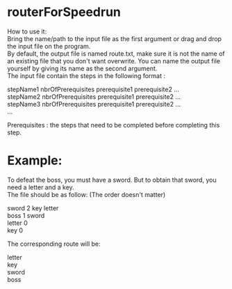 # routerForSpeedrun
How to use it: \
Bring the name/path to the input file as the first argument or drag and drop the input file on the program. \
By default, the output file is named route.txt, make sure it is not the name of an existing file that you don't want overwrite. You can name the output file yourself by giving its name as the second argument.\
The input file contain the steps in the following format : 

stepName1 nbrOfPrerequisites prerequisite1 prerequisite2 ... \
stepName2 nbrOfPrerequisites prerequisite1 prerequisite2 ... \
stepName3 nbrOfPrerequisites prerequisite1 prerequisite2 ... \
...

Prerequisites : the steps that need to be completed before completing this step.

# Example:
To defeat the boss, you must have a sword. But to obtain that sword, you need a letter and a key. \
The file should be as follow: (The order doesn't matter)

sword 2 key letter \
boss 1 sword \
letter 0 \
key 0



The corresponding route will be:

letter \
key \
sword \
boss
